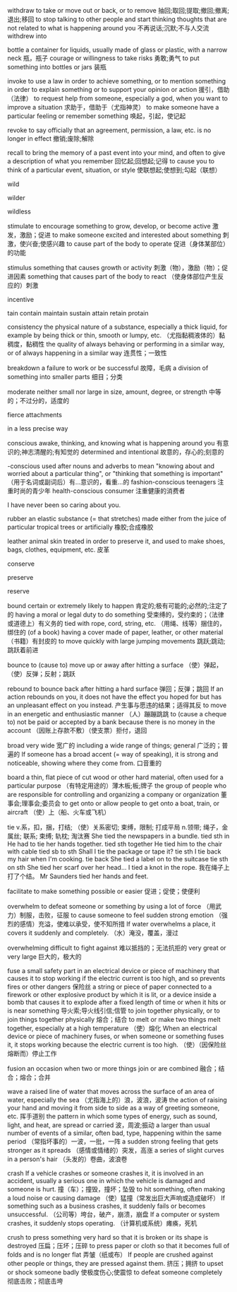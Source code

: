 withdraw
to take or move out or back, or to remove
抽回;取回;提取;撤回;撤离;退出;移回
to stop talking to other people and start thinking thoughts that are not related to what is happening around you
不再说话;沉默;不与人交流
withdrew into

bottle
a container for liquids, usually made of glass or plastic, with a narrow neck
瓶，瓶子
courage or willingness to take risks
勇敢;勇气
to put something into bottles or jars
装瓶

invoke
to use a law in order to achieve something, or to mention something in order to explain something or to support your opinion or action
援引，借助（法律）
to request help from someone, especially a god, when you want to improve a situation
求助于，借助于（尤指神灵）
to make someone have a particular feeling or remember something
唤起，引起，使记起

revoke
to say officially that an agreement, permission, a law, etc. is no longer in effect
撤销;废除;解除

recall
to bring the memory of a past event into your mind, and often to give a description of what you remember
回忆起;回想起;记得
to cause you to think of a particular event, situation, or style
使联想起;使想到;勾起（联想）

wild

wilder

wildless

stimulate
to encourage something to grow, develop, or become active
激发，激励；促进
to make someone excited and interested about something
刺激，使兴奋;使感兴趣
to cause part of the body to operate
促进（身体某部位）的功能

stimulus
something that causes growth or activity
刺激（物），激励（物）；促进因素
something that causes part of the body to react
（使身体部位产生反应的）刺激

incentive

tain
contain
maintain
sustain
attain
retain
protain

consistency
the physical nature of a substance, especially a thick liquid, for example by being thick or thin, smooth or lumpy, etc.
（尤指黏稠液体的）黏稠度，黏稠性
the quality of always behaving or performing in a similar way, or of always happening in a similar way
连贯性；一致性

breakdown
a failure to work or be successful
故障，毛病
a division of something into smaller parts
细目；分类

moderate
neither small nor large in size, amount, degree, or strength
中等的；不过分的，适度的

fierce attachments

in a less precise way

conscious
awake, thinking, and knowing what is happening around you
有意识的;神志清醒的;有知觉的
determined and intentional
故意的，存心的;刻意的

-conscious
used after nouns and adverbs to mean "knowing about and worried about a particular thing", or "thinking that something is important"
（用于名词或副词后）有…意识的，看重…的
fashion-conscious teenagers
注重时尚的青少年
health-conscious consumer
注重健康的消费者

I have never been so caring about you.

rubber
an elastic substance (= that stretches) made either from the juice of particular tropical trees or artificially
橡胶;合成橡胶

leather
animal skin treated in order to preserve it, and used to make shoes, bags, clothes, equipment, etc.
皮革

conserve

preserve

reserve


bound
certain or extremely likely to happen
肯定的;极有可能的;必然的;注定了的
having a moral or legal duty to do something
受束缚的，受约束的；（法律或道德上）有义务的
tied with rope, cord, string, etc.
（用绳、线等）捆住的，绑住的
(of a book) having a cover made of paper, leather, or other material
（书籍）有封皮的
to move quickly with large jumping movements
跳跃;跳动;跳跃着前进


bounce
to (cause to) move up or away after hitting a surface
（使）弹起，（使）反弹；反射；跳跃

rebound
to bounce back after hitting a hard surface
弹回；反弹；跳回
If an action rebounds on you, it does not have the effect you hoped for but has an unpleasant effect on you instead.
产生事与愿违的结果；适得其反
to move in an energetic and enthusiastic manner
（人）蹦蹦跳跳
to (cause a cheque to) not be paid or accepted by a bank because there is no money in the account
（因账上存款不敷）（使支票）拒付，退回

broad
very wide
宽广的
including a wide range of things; general
广泛的；普遍的
If someone has a broad accent (= way of speaking), it is strong and noticeable, showing where they come from.
口音重的

board
a thin, flat piece of cut wood or other hard material, often used for a particular purpose
（有特定用途的）薄木板;板;牌子
the group of people who are responsible for controlling and organizing a company or organization
董事会;理事会;委员会
to get onto or allow people to get onto a boat, train, or aircraft
（使）上（船、火车或飞机）

tie
v.系，扣，捆，打结; （使）关系密切; 束缚，限制; 打成平局
n.领带; 绳子，金属丝; 联系; 束缚; 轨枕; 淘汰赛
She tied the newspapers in a bundle.
tied sth in 
He had to tie her hands together.
tied sth together
He tied him to the chair with cable
tied sb to sth
Shall I tie the package or tape it?
tie sth
I tie back my hair when I'm cooking.
tie back
She tied a label on to the suitcase
tie sth on sth
She tied her scarf over her head...
I tied a knot in the rope.
我在绳子上打了个结。
Mr Saunders tied her hands and feet.


facilitate
to make something possible or easier
促进；促使；使便利

overwhelm
to defeat someone or something by using a lot of force
（用武力）制服，击败，征服
to cause someone to feel sudden strong emotion
（强烈的感情）充溢，使难以承受，使不知所措
If water overwhelms a place, it covers it suddenly and completely.
（水）淹没，覆盖，漫过

overwhelming
difficult to fight against
难以抵挡的；无法抗拒的
very great or very large
巨大的，极大的

fuse
a small safety part in an electrical device or piece of machinery that causes it to stop working if the electric current is too high, and so prevents fires or other dangers
保险丝
a string or piece of paper connected to a firework or other explosive product by which it is lit, or a device inside a bomb that causes it to explode after a fixed length of time or when it hits or is near something
导火索;导火线引信;信管
to join together physically, or to join things together physically
熔合；结合
to melt or make two things melt together, especially at a high temperature
（使）熔化
When an electrical device or piece of machinery fuses, or when someone or something fuses it, it stops working because the electric current is too high.
（使）（因保险丝熔断而）停止工作

fusion
an occasion when two or more things join or are combined
融合；结合；熔合；合并


wave
a raised line of water that moves across the surface of an area of water, especially the sea
（尤指海上的）浪，波浪，波涛
the action of raising your hand and moving it from side to side as a way of greeting someone, etc.
挥手道别
the pattern in which some types of energy, such as sound, light, and heat, are spread or carried
波，周波;振动
a larger than usual number of events of a similar, often bad, type, happening within the same period
（常指坏事的）一波，一批，一阵
a sudden strong feeling that gets stronger as it spreads
（感情或情绪的）突发，高涨
a series of slight curves in a person's hair
（头发的）卷曲，波浪卷

crash
If a vehicle crashes or someone crashes it, it is involved in an accident, usually a serious one in which the vehicle is damaged and someone is hurt.
撞（车）；撞毁，撞坏；坠毁
to hit something, often making a loud noise or causing damage
（使）猛撞（常发出巨大声响或造成破坏）
If something such as a business crashes, it suddenly fails or becomes unsuccessful.
（公司等）垮台，破产，崩溃，崩盘
If a computer or system crashes, it suddenly stops operating.
（计算机或系统）瘫痪，死机

crush
to press something very hard so that it is broken or its shape is destroyed
压扁；压坏；压碎
to press paper or cloth so that it becomes full of folds and is no longer flat
弄皱（纸或布）
If people are crushed against other people or things, they are pressed against them.
挤压；拥挤
to upset or shock someone badly
使极度伤心;使震惊
to defeat someone completely
彻底击败；彻底击垮





